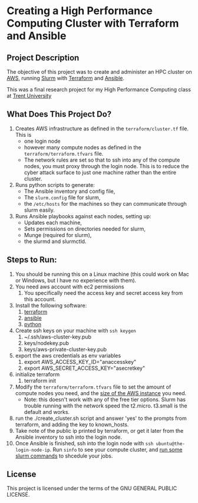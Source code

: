 # Creating a High Performance Computing Cluster with Terraform and Ansible

## Project Description

The objective of this project was to create and administer an HPC cluster on [AWS](https://aws.amazon.com/), running [Slurm](https://slurm.schedmd.com/overview.html) with [Terraform](https://www.terraform.io/) and [Ansible](https://www.ansible.com/). 

This was a final research project for my High Performance Computing class at [Trent University](https://www.trentu.ca/)


## What Does This Project Do?

1. Creates AWS infrastructure as defined in the `terraform/cluster.tf` file. This is
   - one login node
   - however many compute nodes as defined in the `terraform/terraform.tfvars` file. 
   - The network rules are set so that to ssh into any of the compute nodes, you must proxy through the login node. This is to reduce the cyber attack surface to just one machine rather than the entire cluster.
2. Runs python scripts to generate:
   - The Ansible inventory and config file,
   - The `slurm.config` file for slurm,
   - the `/etc/hosts` for the machines so they can communicate through slurm easily.
3. Runs Ansible playbooks against each nodes, setting up:
   - Updates each machine,
   - Sets permissions on directories needed for slurm,
   - Munge (required for slurm),
   - the slurmd and slurmctld.
## Steps to Run:
1. You should be running this on a Linux machine (this could work on Mac or Windows, but I have no experience with them).
2. You need aws account with ec2 permissions
   1. You specifically need the access key and secret access key from this account.
3. Install the following software:
   1. [terraform](https://developer.hashicorp.com/terraform/tutorials/aws-get-started/install-cli)
   2. [ansible](https://docs.ansible.com/ansible/latest/installation_guide/intro_installation.html)
   3. [python](https://www.python.org/downloads/)
4. Create ssh keys on your machine with `ssh keygen`
   1. ~/.ssh/aws-cluster-key.pub
   2. keys/nodekey.pub
   3. keys/aws-private-cluster-key.pub
5. export the aws credentials as env variables
   1. export AWS_ACCESS_KEY_ID="anaccesskey"
   2. export AWS_SECRET_ACCESS_KEY="asecretkey"
6. initialize terraform
   1. terraform init
7. Modify the `terraform/terraform.tfvars` file to set the amount of compute nodes you need, and the [size of the AWS instance](https://aws.amazon.com/ec2/instance-types/) you need. 
   - Note: this doesn't work with any of the free tier options. Slurm has trouble running with the network speed the t2.micro. t3.small is the default and works.
8. run the ./create_cluster.sh script and answer 'yes' to the prompts from terraform, and adding the key to known_hosts.
9. Take note of the public ip printed by terraform, or get it later from the Ansible inventory to ssh into the login node.
10. Once Ansible is finished, ssh into the login node with `ssh ubuntu@the-login-node-ip`. Run `sinfo` to see your compute cluster, and [run some slurm commands](https://hpc.nmsu.edu/discovery/slurm/slurm-commands/) to shcedule your jobs.


## License
This project is licensed under the terms of the GNU GENERAL PUBLIC LICENSE.